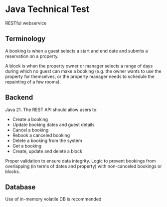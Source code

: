# Java Technical Test

RESTful webservice

## Terminology
A booking is when a guest selects a start and end date and submits a reservation on a property.

A block is when the property owner or manager selects a range of days during which no guest can make
a booking (e.g. the owner wants to use the property for themselves, or the property manager needs to
schedule the repainting of a few rooms).

## Backend
Java 21. The REST API should allow users to:
- Create a booking
- Update booking dates and guest details
- Cancel a booking
- Rebook a canceled booking
- Delete a booking from the system
- Get a booking
- Create, update and delete a block

Proper validation to ensure data integrity. Logic to prevent bookings from overlapping
(in terms of dates and property) with non-canceled bookings or blocks.

## Database
Use of in-memory volatile DB is recommended



